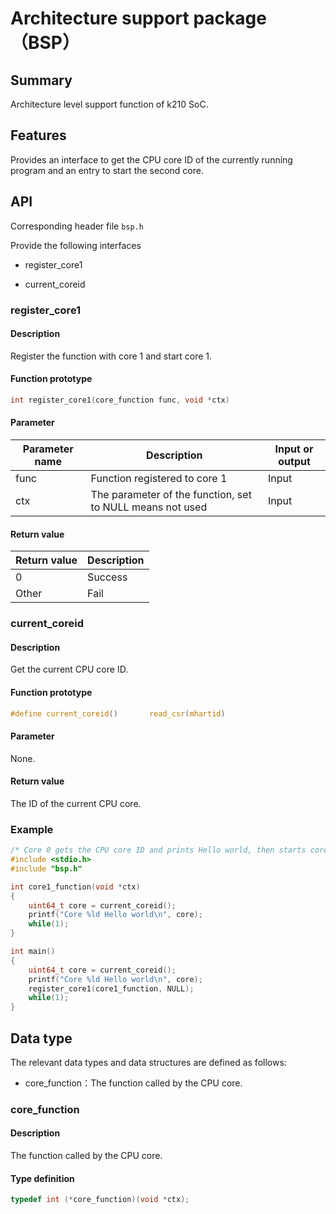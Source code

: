 # Architecture support package（BSP）

## Summary

Architecture level support function of k210 SoC.

## Features

Provides an interface to get the CPU core ID of the currently running program
and an entry to start the second core.

## API

Corresponding header file `bsp.h`

Provide the following interfaces

- register\_core1

- current\_coreid

### register\_core1

#### Description

Register the function with core 1 and start core 1.

#### Function prototype

```c
int register_core1(core_function func, void *ctx)
```

#### Parameter

| Parameter name |                        Description                        | Input or output |
| -------------- | --------------------------------------------------------- | --------------- |
| func           | Function registered to core 1                             | Input           |
| ctx            | The parameter of the function, set to NULL means not used | Input           |

#### Return value

| Return value | Description |
| :----------- | :---------- |
| 0            | Success     |
| Other        | Fail        |

### current\_coreid

#### Description

Get the current CPU core ID.

#### Function prototype

```c
#define current_coreid()       read_csr(mhartid)
```

#### Parameter

None.

#### Return value

The ID of the current CPU core.

### Example

```c
/* Core 0 gets the CPU core ID and prints Hello world, then starts core 1 to get the CPU core ID and prints Hello world */
#include <stdio.h>
#include "bsp.h"

int core1_function(void *ctx)
{
    uint64_t core = current_coreid();
    printf("Core %ld Hello world\n", core);
    while(1);
}

int main()
{
    uint64_t core = current_coreid();
    printf("Core %ld Hello world\n", core);
    register_core1(core1_function, NULL);
    while(1);
}
```

## Data type

The relevant data types and data structures are defined as follows:

- core\_function：The function called by the CPU core.

### core\_function

#### Description

The function called by the CPU core.

#### Type definition

```c
typedef int (*core_function)(void *ctx);
```
